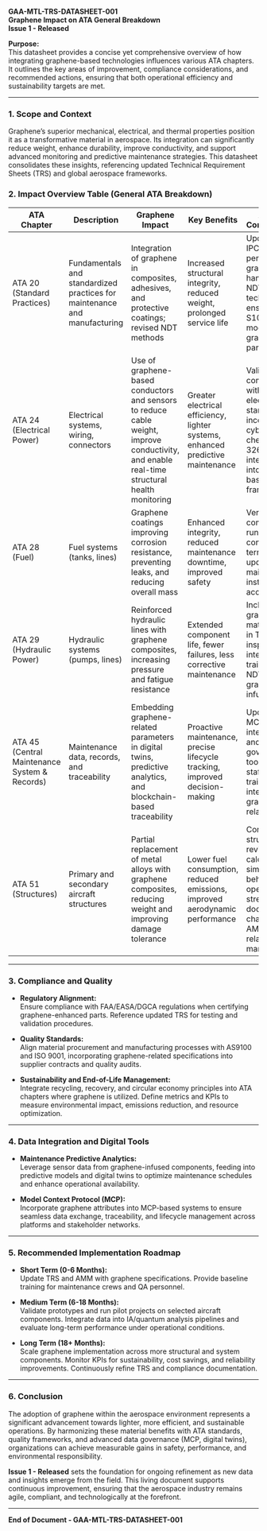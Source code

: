 
**GAA-MTL-TRS-DATASHEET-001**  
**Graphene Impact on ATA General Breakdown**  
**Issue 1 - Released**

**Purpose:**  
This datasheet provides a concise yet comprehensive overview of how integrating graphene-based technologies influences various ATA chapters. It outlines the key areas of improvement, compliance considerations, and recommended actions, ensuring that both operational efficiency and sustainability targets are met.

---

### 1. Scope and Context

Graphene’s superior mechanical, electrical, and thermal properties position it as a transformative material in aerospace. Its integration can significantly reduce weight, enhance durability, improve conductivity, and support advanced monitoring and predictive maintenance strategies. This datasheet consolidates these insights, referencing updated Technical Requirement Sheets (TRS) and global aerospace frameworks.

### 2. Impact Overview Table (General ATA Breakdown)

| ATA Chapter | Description                           | Graphene Impact                                 | Key Benefits                                | Actions / Considerations                                  |
|-------------|---------------------------------------|-------------------------------------------------|----------------------------------------------|-----------------------------------------------------------|
| ATA 20 (Standard Practices) | Fundamentals and standardized practices for maintenance and manufacturing | Integration of graphene in composites, adhesives, and protective coatings; revised NDT methods | Increased structural integrity, reduced weight, prolonged service life | Update AMM, IPC; train personnel in graphene handling and NDT techniques; ensure S1000D modules reflect graphene parameters |
| ATA 24 (Electrical Power)    | Electrical systems, wiring, connectors | Use of graphene-based conductors and sensors to reduce cable weight, improve conductivity, and enable real-time structural health monitoring | Greater electrical efficiency, lighter systems, enhanced predictive maintenance | Validate compatibility with existing electrical standards; incorporate cybersecurity checks (DO-326A); integrate data into MCP-based digital frameworks |
| ATA 28 (Fuel)                | Fuel systems (tanks, lines)           | Graphene coatings improving corrosion resistance, preventing leaks, and reducing overall mass | Enhanced integrity, reduced maintenance downtime, improved safety | Verify fuel compatibility; run lab tests to confirm long-term behavior; update maintenance instructions accordingly |
| ATA 29 (Hydraulic Power)     | Hydraulic systems (pumps, lines)      | Reinforced hydraulic lines with graphene composites, increasing pressure and fatigue resistance | Extended component life, fewer failures, less corrective maintenance | Include graphene material specs in TRS; revise inspection intervals; adapt training for NDT of graphene-infused parts |
| ATA 45 (Central Maintenance System & Records) | Maintenance data, records, and traceability | Embedding graphene-related parameters in digital twins, predictive analytics, and blockchain-based traceability | Proactive maintenance, precise lifecycle tracking, improved decision-making | Update TRS, MCP integrations, and data governance tools; ensure staff are trained in interpreting graphene-related data |
| ATA 51 (Structures)          | Primary and secondary aircraft structures | Partial replacement of metal alloys with graphene composites, reducing weight and improving damage tolerance | Lower fuel consumption, reduced emissions, improved aerodynamic performance | Conduct structural tests, revise load calculations, simulate behavior under operational stresses; document changes in AMM and related manuals |

---

### 3. Compliance and Quality

- **Regulatory Alignment:**  
  Ensure compliance with FAA/EASA/DGCA regulations when certifying graphene-enhanced parts. Reference updated TRS for testing and validation procedures.
  
- **Quality Standards:**  
  Align material procurement and manufacturing processes with AS9100 and ISO 9001, incorporating graphene-related specifications into supplier contracts and quality audits.

- **Sustainability and End-of-Life Management:**  
  Integrate recycling, recovery, and circular economy principles into ATA chapters where graphene is utilized. Define metrics and KPIs to measure environmental impact, emissions reduction, and resource optimization.

---

### 4. Data Integration and Digital Tools

- **Maintenance Predictive Analytics:**  
  Leverage sensor data from graphene-infused components, feeding into predictive models and digital twins to optimize maintenance schedules and enhance operational availability.

- **Model Context Protocol (MCP):**  
  Incorporate graphene attributes into MCP-based systems to ensure seamless data exchange, traceability, and lifecycle management across platforms and stakeholder networks.

---

### 5. Recommended Implementation Roadmap

- **Short Term (0-6 Months):**  
  Update TRS and AMM with graphene specifications. Provide baseline training for maintenance crews and QA personnel.
  
- **Medium Term (6-18 Months):**  
  Validate prototypes and run pilot projects on selected aircraft components. Integrate data into IA/quantum analysis pipelines and evaluate long-term performance under operational conditions.
  
- **Long Term (18+ Months):**  
  Scale graphene implementation across more structural and system components. Monitor KPIs for sustainability, cost savings, and reliability improvements. Continuously refine TRS and compliance documentation.

---

### 6. Conclusion

The adoption of graphene within the aerospace environment represents a significant advancement towards lighter, more efficient, and sustainable operations. By harmonizing these material benefits with ATA standards, quality frameworks, and advanced data governance (MCP, digital twins), organizations can achieve measurable gains in safety, performance, and environmental responsibility.

**Issue 1 - Released** sets the foundation for ongoing refinement as new data and insights emerge from the field. This living document supports continuous improvement, ensuring that the aerospace industry remains agile, compliant, and technologically at the forefront.

---

**End of Document - GAA-MTL-TRS-DATASHEET-001**

